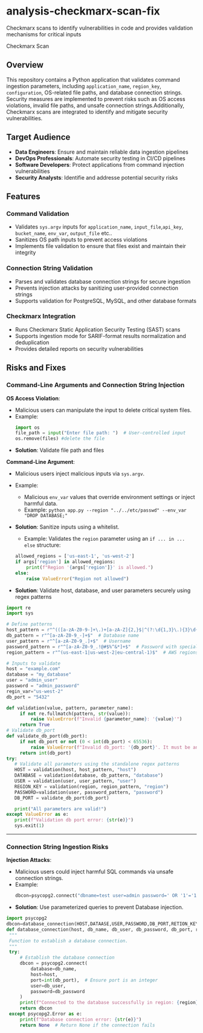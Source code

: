 # analysis-checkmarx-scan-fix

Checkmarx scans to identify vulnerabilities in code and provides validation mechanisms for critical inputs

Checkmarx Scan

## Overview

This repository contains a Python application that validates command ingestion parameters, including `application_name`, `region_key`, `configuration`, OS-related file paths, and database connection strings. Security measures are implemented to prevent risks such as OS access violations, invalid file paths, and unsafe connection strings.Additionally, Checkmarx scans are integrated to identify and mitigate security vulnerabilities.

## Target Audience

- **Data Engineers**: Ensure and maintain reliable data ingestion pipelines
- **DevOps Professionals**: Automate security testing in CI/CD pipelines
- **Software Developers**: Protect applications from command injection vulnerabilities
- **Security Analysts**: Identifie and addresse potential security risks

## Features

### Command Validation

- Validates `sys.argv` inputs for `application_name`, `input_file`,`api_key`, `bucket_name`, `env_var`, `output_file` etc..
- Sanitizes OS path inputs to prevent access violations
- Implements file validation to ensure that files exist and maintain their integrity

### Connection String Validation

- Parses and validates database connection strings for secure ingestion
- Prevents injection attacks by sanitizing user-provided connection strings
- Supports validation for PostgreSQL, MySQL, and other database formats

### Checkmarx Integration

- Runs Checkmarx Static Application Security Testing (SAST) scans
- Supports ingestion mode for SARIF-format results normalization and deduplication
- Provides detailed reports on security vulnerabilities

## Risks and Fixes

### Command-Line Arguments and Connection String Injection


**OS Access Violation**:
   - Malicious users can manipulate the input to delete critical system files.
   - Example: 
     ```python
     import os
     file_path = input("Enter file path: ")  # User-controlled input
     os.remove(files) #delete the file
     ```
   - **Solution**: Validate file path and files


**Command-Line Argument**:

   - Malicious users inject malicious inputs via `sys.argv`.
   - Example:
     - Malicious `env_var` values that override environment settings or inject harmful data.
     - Example: `python app.py --region "../../etc/passwd" --env_var "DROP DATABASE;"`
   - **Solution**: Sanitize inputs using a whitelist.

     - Example: Validates the `region` parameter using an `if ... in ... else` structure:

     ```python
     allowed_regions = ['us-east-1', 'us-west-2']
     if args['region'] in allowed_regions:
         print(f"Region '{args['region']}' is allowed.")
     else:
         raise ValueError("Region not allowed")
     ```

   - **Solution**: Validate host, database, and user parameters securely using regex patterns

   ```python
   import re
   import sys

   # Define patterns
   host_pattern = r"^(([a-zA-Z0-9-]+\.)+[a-zA-Z]{2,}$|^(?:\d{1,3}\.){3}\d{1,3})$" #Hostname or IP address
   db_pattern = r"^[a-zA-Z0-9_-]+$"  # Database name
   user_pattern = r"^[a-zA-Z0-9_.]+$"  # Username
   password_pattern = r"^[a-zA-Z0-9_.!@#$%^&*]+$"  # Password with special characters
   region_pattern = r"^(us-east-1|us-west-2|eu-central-1)$"  # AWS regions whitelist

   # Inputs to validate
   host = "example.com"
   database = "my_database"
   user = "admin_user"
   password = "admin_password"
   regin_var="us-west-2"
   db_port = "5432"

   def validation(value, pattern, parameter_name):
        if not re.fullmatch(pattern, str(value)):
            raise ValueError(f"Invalid {parameter_name}: '{value}'")
        return True
   # Validate db_port
   def validate_db_port(db_port):
        if not db_port or not (0 < int(db_port) < 65536):
            raise ValueError(f"Invalid db_port: '{db_port}'. It must be an integer between 1 and 65535.")
        return int(db_port)
   try:
      # Validate all parameters using the standalone regex patterns
      HOST = validation(host, host_pattern, "host")
      DATABASE = validation(database, db_pattern, "database")
      USER = validation(user, user_pattern, "user")
      REGION_KEY = validation(region, region_pattern, "region")
      PASSWORD=validation(user, password_pattern, "password")
      DB_PORT = validate_db_port(db_port)

      print("All parameters are valid!")
   except ValueError as e:
      print(f"Validation db port error: {str(e)}")
      sys.exit(1)
   ```

---

### Connection String Ingestion Risks

**Injection Attacks**:
   - Malicious users could inject harmful SQL commands via unsafe connection strings.
   - Example:
     ```python
     dbcon=psycopg2.connect("dbname=test user=admin password=' OR '1'='1'")
     ```
   - **Solution**: Use parameterized queries to prevent Database injection.
   ```python
   import psycopg2
   dbcon=database_connection(HOST,DATAASE,USER,PASSWORD,DB_PORT,RETION_KEY)
   def database_connection(host, db_name, db_user, db_password, db_port, region):
    """
    Function to establish a database connection.
    """
    try:
        # Establish the database connection
        dbcon = psycopg2.connect(
            database=db_name,
            host=host,
            port=int(db_port),  # Ensure port is an integer
            user=db_user,
            password=db_password
        )
        print(f"Connected to the database successfully in region: {region}")
        return dbcon
    except psycopg2.Error as e:
        print(f"Database connection error: {str(e)}")
        return None  # Return None if the connection fails
   ```